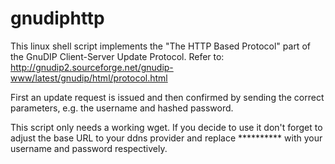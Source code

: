 # gnudiphttp

This linux shell script implements the "The HTTP Based Protocol" part of the GnuDIP Client-Server Update Protocol.
Refer to: http://gnudip2.sourceforge.net/gnudip-www/latest/gnudip/html/protocol.html

First an update request is issued and then confirmed by sending the correct parameters, e.g.
the username and hashed password.

This script only needs a working wget.
If you decide to use it don't forget to adjust the base URL to your ddns provider and replace ********** with your username and password respectively.
